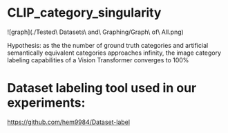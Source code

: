 # CLIP_category_singularity

![graph](./Tested\ Datasets\ and\ Graphing/Graph\ of\ All.png)

Hypothesis: as the the number of ground truth categories and artificial semantically equivalent categories approaches infinity, the image category labeling capabilities of a Vision Transformer converges to 100%

# Dataset labeling tool used in our experiments:
https://github.com/hem9984/Dataset-label
